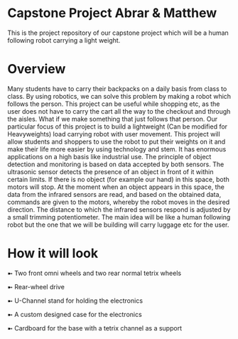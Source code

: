 # Capstone Project Abrar & Matthew
This is the project repository of our capstone project which will be a human following robot carrying a light weight.
# Overview



Many students have to carry their backpacks on a daily basis from class to class. By using robotics, we can solve this problem by making a robot which follows the person. This project can be useful while shopping etc, as the user does not have to carry the cart all the way to the checkout and through the aisles. What if we make something that just follows that person. Our particular focus of this project is to build a lightweight (Can be modified for Heavyweights) load carrying robot with user movement.
This project will allow students and shoppers to use the robot to put their weights on it and make their life more easier by using technology and stem. It has enormous applications on a high basis like industrial use. 
The principle of object detection and monitoring is based on data accepted by both sensors. The ultrasonic sensor detects the presence of an object in front of it within certain limits. If there is no object (for example our hand) in this space, both motors will stop. At the moment when an object appears in this space, the data from the infrared sensors are read, and based on the obtained data, commands are given to the motors, whereby the robot moves in the desired direction. The distance to which the infrared sensors respond is adjusted by a small trimming potentiometer.
The main idea will be like a human following robot but the one that we will be building will carry luggage etc for the user.


# How it will look

➼ Two front omni wheels and two rear normal tetrix wheels


➼ Rear-wheel drive


➼ U-Channel stand for holding the electronics


➼ A custom designed case for the electronics


➼ Cardboard for the base with a tetrix channel as a support
